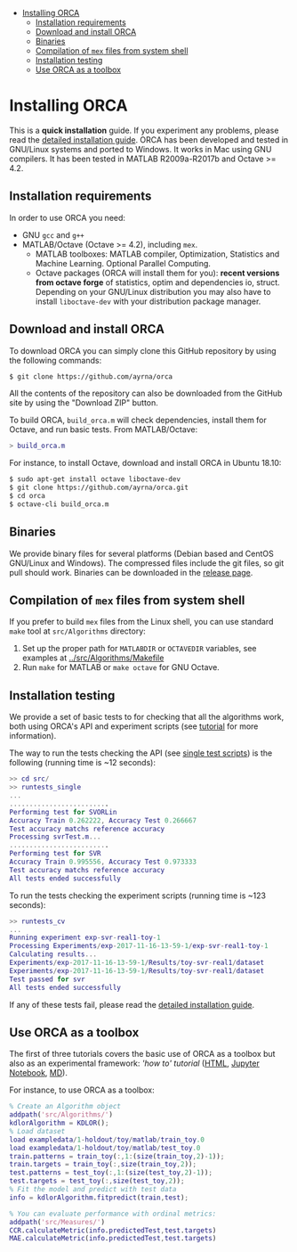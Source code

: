 <!-- TOC depthFrom:1 depthTo:6 withLinks:1 updateOnSave:1 orderedList:0 -->

- [Installing ORCA](#installing-orca)
	- [Installation requirements](#installation-requirements)
	- [Download and install ORCA](#download-and-install-orca)
	- [Binaries](#binaries)
	- [Compilation of `mex` files from system shell](#compilation-of-mex-files-from-system-shell)
	- [Installation testing](#installation-testing)
	- [Use ORCA as a toolbox](#use-orca-as-a-toolbox)


# Installing ORCA

This is a **quick installation** guide. If you experiment any problems, please read the [detailed installation guide](orca_install.md). ORCA has been developed and tested in GNU/Linux systems and ported to Windows. It works in Mac using GNU compilers. It has been tested in MATLAB R2009a-R2017b and Octave >= 4.2.

## Installation requirements

In order to use ORCA you need:

* GNU `gcc` and `g++`
* MATLAB/Octave (Octave >= 4.2), including `mex`.
  * MATLAB toolboxes: MATLAB compiler, Optimization, Statistics and Machine Learning. Optional Parallel Computing.
  * Octave packages (ORCA will install them for you): **recent versions from octave forge** of statistics, optim and dependencies io, struct. Depending on your GNU/Linux distribution you may also have to install `liboctave-dev` with your distribution package manager. 

## Download and install ORCA

To download ORCA you can simply clone this GitHub repository by using the following commands:
```bash
$ git clone https://github.com/ayrna/orca
```
All the contents of the repository can also be downloaded from the GitHub site by using the "Download ZIP" button.

To build ORCA, `build_orca.m` will check dependencies, install them for Octave, and run basic tests. From MATLAB/Octave:

```MATLAB
> build_orca.m
```

For instance, to install Octave, download and install ORCA in Ubuntu 18.10:

```bash
$ sudo apt-get install octave liboctave-dev
$ git clone https://github.com/ayrna/orca.git
$ cd orca
$ octave-cli build_orca.m
```

## Binaries

We provide binary files for several platforms (Debian based and CentOS GNU/Linux and Windows). The compressed files include the git files, so git pull should work. Binaries can be downloaded in the [release page](https://github.com/ayrna/orca/releases).

## Compilation of `mex` files from system shell

If you prefer to build `mex` files from the Linux shell, you can use standard `make` tool at `src/Algorithms` directory:

1. Set up the proper path for `MATLABDIR` or `OCTAVEDIR` variables, see examples at [../src/Algorithms/Makefile](../src/Algorithms/Makefile)
1. Run `make` for MATLAB or `make octave` for GNU Octave.  


## Installation testing

We provide a set of basic tests to for checking that all the algorithms work, both using ORCA's API and experiment scripts (see [tutorial](orca_tutorial_1.md) for more information).

The way to run the tests checking the API (see [single test scripts](../src/tests/singletests/)) is the following (running time is ~12 seconds):

```MATLAB
>> cd src/
>> runtests_single
...
.........................
Performing test for SVORLin
Accuracy Train 0.262222, Accuracy Test 0.266667
Test accuracy matchs reference accuracy
Processing svrTest.m...
.........................
Performing test for SVR
Accuracy Train 0.995556, Accuracy Test 0.973333
Test accuracy matchs reference accuracy
All tests ended successfully
```

To run the tests checking the experiment scripts (running time is ~123 seconds):

```MATLAB
>> runtests_cv
...
Running experiment exp-svr-real1-toy-1
Processing Experiments/exp-2017-11-16-13-59-1/exp-svr-real1-toy-1
Calculating results...
Experiments/exp-2017-11-16-13-59-1/Results/toy-svr-real1/dataset
Experiments/exp-2017-11-16-13-59-1/Results/toy-svr-real1/dataset
Test passed for svr
All tests ended successfully
```

If any of these tests fail, please read the [detailed installation guide](orca_install.md).

## Use ORCA as a toolbox

The first of three tutorials covers the basic use of ORCA as a toolbox but also as an experimental framework: *'how to' tutorial* ([HTML](orca_tutorial_1.html), [Jupyter Notebook](orca_tutorial_1.ipynb), [MD](orca_tutorial_1.md)).

For instance, to use ORCA as a toolbox:

```MATLAB
% Create an Algorithm object
addpath('src/Algorithms/')
kdlorAlgorithm = KDLOR();
% Load dataset
load exampledata/1-holdout/toy/matlab/train_toy.0
load exampledata/1-holdout/toy/matlab/test_toy.0
train.patterns = train_toy(:,1:(size(train_toy,2)-1));
train.targets = train_toy(:,size(train_toy,2));
test.patterns = test_toy(:,1:(size(test_toy,2)-1));
test.targets = test_toy(:,size(test_toy,2));
% Fit the model and predict with test data
info = kdlorAlgorithm.fitpredict(train,test);

% You can evaluate performance with ordinal metrics:
addpath('src/Measures/')
CCR.calculateMetric(info.predictedTest,test.targets)
MAE.calculateMetric(info.predictedTest,test.targets)
```

